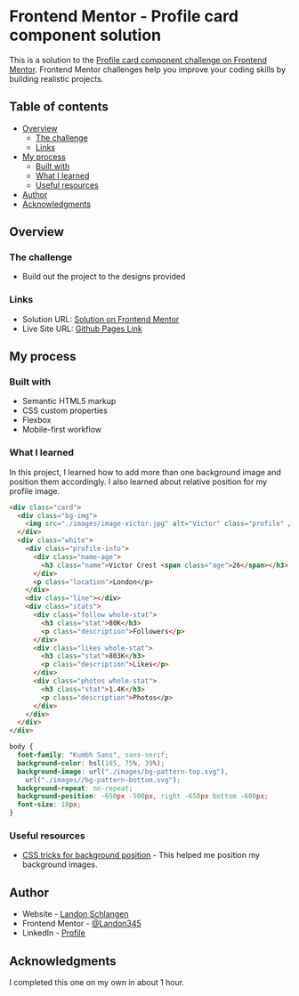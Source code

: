 # Frontend Mentor - Profile card component solution

This is a solution to the [Profile card component challenge on Frontend Mentor](https://www.frontendmentor.io/challenges/profile-card-component-cfArpWshJ). Frontend Mentor challenges help you improve your coding skills by building realistic projects.

## Table of contents

- [Overview](#overview)
  - [The challenge](#the-challenge)
  - [Links](#links)
- [My process](#my-process)
  - [Built with](#built-with)
  - [What I learned](#what-i-learned)
  - [Useful resources](#useful-resources)
- [Author](#author)
- [Acknowledgments](#acknowledgments)

## Overview

### The challenge

- Build out the project to the designs provided

### Links

- Solution URL: [Solution on Frontend Mentor](https://www.frontendmentor.io/solutions/awesome-profile-card-eCn2U6SXd)
- Live Site URL: [Github Pages Link](https://landon345.github.io/frontendmentor-profile-card-component/)

## My process

### Built with

- Semantic HTML5 markup
- CSS custom properties
- Flexbox
- Mobile-first workflow

### What I learned

In this project, I learned how to add more than one background image and position them accordingly. I also learned about relative position for my profile image.

```html
<div class="card">
  <div class="bg-img">
    <img src="./images/image-victor.jpg" alt="Victor" class="profile" />
  </div>
  <div class="white">
    <div class="profile-info">
      <div class="name-age">
        <h3 class="name">Victor Crest <span class="age">26</span></h3>
      </div>
      <p class="location">London</p>
    </div>
    <div class="line"></div>
    <div class="stats">
      <div class="follow whole-stat">
        <h3 class="stat">80K</h3>
        <p class="description">Followers</p>
      </div>
      <div class="likes whole-stat">
        <h3 class="stat">803K</h3>
        <p class="description">Likes</p>
      </div>
      <div class="photos whole-stat">
        <h3 class="stat">1.4K</h3>
        <p class="description">Photos</p>
      </div>
    </div>
  </div>
</div>
```

```css
body {
  font-family: "Kumbh Sans", sans-serif;
  background-color: hsl(185, 75%, 39%);
  background-image: url("./images/bg-pattern-top.svg"),
    url("./images//bg-pattern-bottom.svg");
  background-repeat: no-repeat;
  background-position: -650px -500px, right -650px bottom -600px;
  font-size: 18px;
}
```

### Useful resources

- [CSS tricks for background position](https://css-tricks.com/almanac/properties/b/background-position/) - This helped me position my background images.

## Author

- Website - [Landon Schlangen](https://www.landonschlangen.com)
- Frontend Mentor - [@Landon345](https://www.frontendmentor.io/profile/Landon345)
- LinkedIn - [Profile](https://www.linkedin.com/in/landon-schlangen-a3989a16b/)

## Acknowledgments

I completed this one on my own in about 1 hour.
